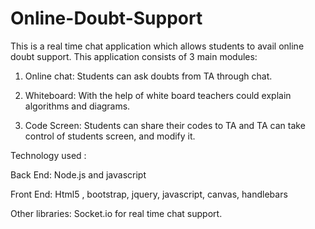 # Online-Doubt-Support
This is a real time chat application which allows students to avail online doubt support. This application consists of 3 main modules:

1. Online chat:
   Students can ask doubts from TA through chat.

2. Whiteboard:
   With the help of white board teachers could explain algorithms and diagrams.

3. Code Screen:
   Students can share their codes to TA and TA can take control of students 
   screen, and modify it.

Technology used :

Back End: Node.js and javascript

Front End: Html5 , bootstrap, jquery, javascript, canvas, handlebars 

Other libraries: Socket.io for real time chat support.
